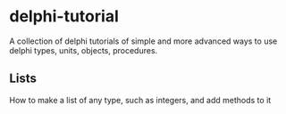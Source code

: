 # delphi-tutorial
A collection of delphi tutorials of simple and more advanced ways to use delphi types, units, objects, procedures.

## Lists
How to make a list of any type, such as integers, and add methods to it
